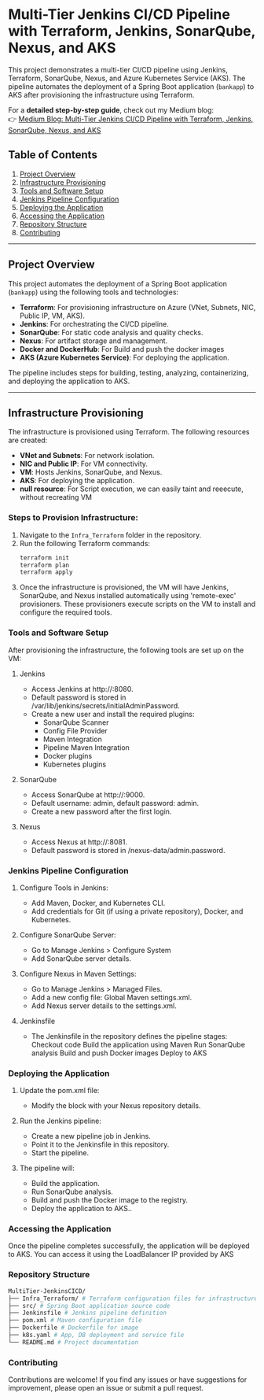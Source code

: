 # Multi-Tier Jenkins CI/CD Pipeline with Terraform, Jenkins, SonarQube, Nexus, and AKS

This project demonstrates a multi-tier CI/CD pipeline using Jenkins, Terraform, SonarQube, Nexus, and Azure Kubernetes Service (AKS). The pipeline automates the deployment of a Spring Boot application (`bankapp`) to AKS after provisioning the infrastructure using Terraform.

For a **detailed step-by-step guide**, check out my Medium blog:  
👉 <a href="https://medium.com/@mathankumararumugasamy/multi-tier-jenkins-ci-cd-pipeline-with-terraform-jenkins-sonarqube-nexus-and-aks-3c7f5546c145" target="_blank">Medium Blog: Multi-Tier Jenkins CI/CD Pipeline with Terraform, Jenkins, SonarQube, Nexus, and AKS</a>

## Table of Contents

1. [Project Overview](#project-overview)
2. [Infrastructure Provisioning](#infrastructure-provisioning)
3. [Tools and Software Setup](#tools-and-software-setup)
4. [Jenkins Pipeline Configuration](#jenkins-pipeline-configuration)
5. [Deploying the Application](#deploying-the-application)
6. [Accessing the Application](#accessing-the-application)
7. [Repository Structure](#repository-structure)
8. [Contributing](#contributing)

---

## Project Overview

This project automates the deployment of a Spring Boot application (`bankapp`) using the following tools and technologies:

- **Terraform**: For provisioning infrastructure on Azure (VNet, Subnets, NIC, Public IP, VM, AKS).
- **Jenkins**: For orchestrating the CI/CD pipeline.
- **SonarQube**: For static code analysis and quality checks.
- **Nexus**: For artifact storage and management.
- **Docker and DockerHub**: For Build and push the docker images
- **AKS (Azure Kubernetes Service)**: For deploying the application.

The pipeline includes steps for building, testing, analyzing, containerizing, and deploying the application to AKS.

---

## Infrastructure Provisioning

The infrastructure is provisioned using Terraform. The following resources are created:

- **VNet and Subnets**: For network isolation.
- **NIC and Public IP**: For VM connectivity.
- **VM**: Hosts Jenkins, SonarQube, and Nexus.
- **AKS**: For deploying the application.
- **null resource**: For Script execution, we can easily taint and reeecute, without recreating VM

### Steps to Provision Infrastructure:

1. Navigate to the `Infra_Terraform` folder in the repository.
2. Run the following Terraform commands:
   ```bash
   terraform init
   terraform plan
   terraform apply
   ```
3. Once the infrastructure is provisioned, the VM will have Jenkins, SonarQube, and Nexus installed automatically using 'remote-exec' provisioners. These provisioners execute scripts on the VM to install and configure the required tools.

### Tools and Software Setup

After provisioning the infrastructure, the following tools are set up on the VM:

1. Jenkins

   - Access Jenkins at http://<public-ip>:8080.
   - Default password is stored in /var/lib/jenkins/secrets/initialAdminPassword.
   - Create a new user and install the required plugins:
     - SonarQube Scanner
     - Config File Provider
     - Maven Integration
     - Pipeline Maven Integration
     - Docker plugins
     - Kubernetes plugins

2. SonarQube

   - Access SonarQube at http://<public-ip>:9000.
   - Default username: admin, default password: admin.
   - Create a new password after the first login.

3. Nexus

   - Access Nexus at http://<public-ip>:8081.
   - Default password is stored in /nexus-data/admin.password.

### Jenkins Pipeline Configuration

1. Configure Tools in Jenkins:

   - Add Maven, Docker, and Kubernetes CLI.
   - Add credentials for Git (if using a private repository), Docker, and Kubernetes.

2. Configure SonarQube Server:

   - Go to Manage Jenkins > Configure System
   - Add SonarQube server details.

3. Configure Nexus in Maven Settings:

   - Go to Manage Jenkins > Managed Files.
   - Add a new config file: Global Maven settings.xml.
   - Add Nexus server details to the settings.xml.

4. Jenkinsfile

   - The Jenkinsfile in the repository defines the pipeline stages:
     Checkout code
     Build the application using Maven
     Run SonarQube analysis
     Build and push Docker images
     Deploy to AKS

### Deploying the Application

1. Update the pom.xml file:

   - Modify the <distributionManagement> block with your Nexus repository details.

2. Run the Jenkins pipeline:

   - Create a new pipeline job in Jenkins.
   - Point it to the Jenkinsfile in this repository.
   - Start the pipeline.

3. The pipeline will:

   - Build the application.
   - Run SonarQube analysis.
   - Build and push the Docker image to the registry.
   - Deploy the application to AKS..

### Accessing the Application

Once the pipeline completes successfully, the application will be deployed to AKS. You can access it using the LoadBalancer IP provided by AKS

### Repository Structure

```bash
MultiTier-JenkinsCICD/
├── Infra_Terraform/ # Terraform configuration files for infrastructure provisioning
├── src/ # Spring Boot application source code
├── Jenkinsfile # Jenkins pipeline definition
├── pom.xml # Maven configuration file
├── Dockerfile # Dockerfile for image
├── k8s.yaml # App, DB deployment and service file
└── README.md # Project documentation
```

### Contributing

Contributions are welcome! If you find any issues or have suggestions for improvement, please open an issue or submit a pull request.
